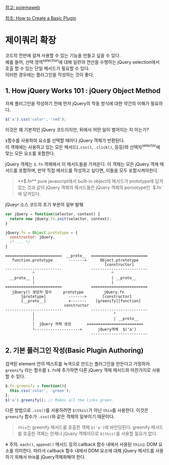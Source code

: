 [참고: poiemaweb](http://poiemaweb.com/jquery-plugin)

[참조: How to Create a Basic Plugin](http://learn.jquery.com/plugins/basic-plugin-creation/)

# 제이쿼리 확장 

코드의 전반에 걸쳐 사용할 수 있는 기능을 만들고 싶을 수 있다.  
예를 들어, 선택 영역<sup>selection</sup>에 대해 일련의 연산을 수행하는 jQuery selection에서 호출 할 수 있는 단일 메서드가 필요할 수 있다.  
이러한 경우에는 플러그인을 작성하는 것이 좋다.

## 1. How jQuery Works 101 : jQuery Object Method

자체 플러그인을 작성하기 전에 먼저 jQuery의 작동 방식에 대한 약간의 이해가 필요하다. 

```javascript
$('a').css('color', 'red');
```
이것은 꽤 기본적인 jQuery 코드이지만, 뒤에서 어떤 일이 벌어지는 지 아는가?

`$`함수를 사용하여 요소를 선택할 때마다 jQuery 객체가 반환된다.  
이 객체에는 사용하고 있는 모든 메서드(`.css()`, `.click()`, 등등)와 선택자<sup>selector</sup>에 맞는 모든 요소를 포함한다.  

jQuery 객체는 `$.fn` 객체에서 이 메서드들을 가져온다. 이 객체는 모든 jQuery 객체 메서드를 포함하며, 만약 직접 메서드를 작성하고 싶다면, 이들을 모두 포함시켜야한다.

>**$.fn**  
pure javascript에서 built-in object의 메서드가 prototype에 담겨있는 것과  같이 jQuery 객체의 메서드들은 jQuery 객체의 porootype인 `$.fn`에 담겨있다.

jQueyr 소스 코드의 초기 부분의 일부 발췌
```javascript
var jQuery = function(selector, context) {
  return new jQuery.fn.init(selector, context);
}

jQuery.fn = Object.prototype = {
  constructor: jQuery,
  /* ... */
}
```
```
=========================  __proto__  =========================
   function.prototype       ------->      Object.ptrototype
                                            [constructor]
-------------------------             ------------------------- 
            ^                                  ^           
  __proto__ |                                  | __proto__ 
            |                                  |           
=========================             =========================
   jQuery() 생성자 함수     prototype         jQuery.fn
       [prototype]          ------->       [constructor]
       [__proto__]          <-------    [greenify][function]
                          constructor
-------------------------             -------------------------
            |                                   ^
            |                                   | __proto__ 
            |  jQuery 객체 생성       =========================
            └-------------------->       jQuery객체  $('a')
                                      ------------------------- 
```
## 2. 기본 플러그인 작성(Basic Plugin Authoring)

검색된 element 안의 텍스트를 녹색으로 만드는 플러그인을 만든다고 가정하자.  `greenify` 라는 함수를 `$.fn`에 추가하면 다른 jQuery 객체 메서드와 마찬가지로 사용할 수 있다.

```javascript
$.fn.greenify = function(){
  this.css('color', 'green');
};
$('a').greenify(); // Makes all the links green.
```

다른 방법으로 `.css()`를 사용하려면 `$(this)`가 아닌 `this`를 사용한다.  이것은 `greenify` 함수가 `.css()`와 같은 객체의 일부이기 때문이다.

> `this`는 greenify 메서드를 호출한 객체 `$('a')`에 바인딩된다. greenify 메서드를 호출한 객체는 언제나 jQuery 객체이므로 `$(this)`를 사용할 필요가 없다.

※ 주의. `each()`, `append()` 메서드 등의 callback 함수 내에서 사용된 `this는` DOM 요소를 의미한다. 따라서 callback 함수 내에서 DOM 요소에 대해 jQuery 메서드를 사용하기 위해서 this를 jQuery객체화해야 한다.
